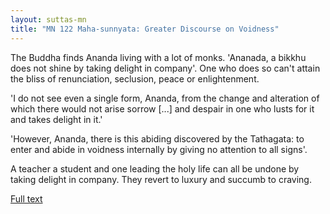 ```yaml
---
layout: suttas-mn
title: "MN 122 Maha-sunnyata: Greater Discourse on Voidness"
---
```


The Buddha finds Ananda living with a lot of monks. 'Ananada, 
a bikkhu does not shine by taking delight in company'. One who 
does so can't attain the bliss of renunciation, seclusion, peace 
or enlightenment.  


'I do not see even a single form, Ananda, from the change 
and alteration of which there would not arise sorrow [...] 
and despair in one who lusts for it and takes delight in it.'


'However, Ananda, there is this abiding discovered by the 
Tathagata: to enter and abide in voidness internally by giving 
no attention to all signs'.


A teacher a student and one leading the holy life can all 
be undone by taking delight in company. They revert to luxury and 
succumb to craving.


[Full text](https://accesstoinsight.org/tipitaka/mn/mn.122.than.html)
